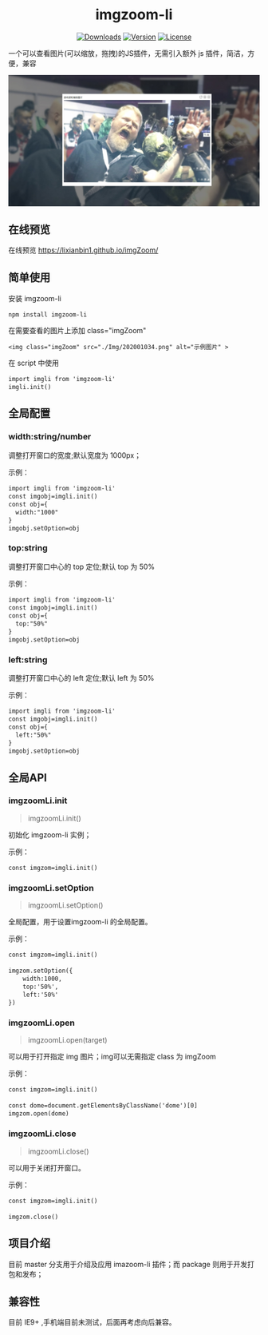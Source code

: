<h1 align="center">imgzoom-li</h1>

<p align="center">
  <a href="https://npmcharts.com/compare/imgzoom-li?minimal=true"><img src="https://img.shields.io/npm/dm/imgzoom-li.svg?sanitize=true" alt="Downloads"></a>
  <a href="https://www.npmjs.com/package/imgzoom-li"><img src="https://img.shields.io/npm/v/imgzoom-li.svg?sanitize=true" alt="Version"></a>
  <a href="https://www.npmjs.com/package/imgzoom-li"><img src="https://img.shields.io/npm/l/imgzoom-li.svg?sanitize=true" alt="License"></a>
</p>

一个可以查看图片(可以缩放，拖拽)的JS插件，无需引入额外 js 插件，简洁，方便，兼容

<img style="vertical-align: top;" src="https://raw.githubusercontent.com/lixianbin1/imgZoom/master/lib/202006011.jpg" alt="预览" >

## 在线预览

在线预览 https://lixianbin1.github.io/imgZoom/

## 简单使用

安装 imgzoom-li

```
npm install imgzoom-li
```

在需要查看的图片上添加 class="imgZoom"
```
<img class="imgZoom" src="./Img/202001034.png" alt="示例图片" >
```

在 script 中使用
```
import imgli from 'imgzoom-li'
imgli.init()
```

## 全局配置

### width:string/number

调整打开窗口的宽度;默认宽度为 1000px；

示例：
```
import imgli from 'imgzoom-li'
const imgobj=imgli.init()
const obj={
  width:"1000"
}
imgobj.setOption=obj
```

### top:string

调整打开窗口中心的 top 定位;默认 top 为 50%

示例：
```
import imgli from 'imgzoom-li'
const imgobj=imgli.init()
const obj={
  top:"50%"
}
imgobj.setOption=obj
```

### left:string

调整打开窗口中心的 left 定位;默认 left 为 50%

示例：
```
import imgli from 'imgzoom-li'
const imgobj=imgli.init()
const obj={
  left:"50%"
}
imgobj.setOption=obj
```

## 全局API

### imgzoomLi.init

>imgzoomLi.init()

初始化 imgzoom-li 实例；

示例：
```
const imgzom=imgli.init()
```

### imgzoomLi.setOption

>imgzoomLi.setOption()

全局配置，用于设置imgzoom-li 的全局配置。

示例：
```
const imgzom=imgli.init()

imgzom.setOption({
    width:1000,
    top:'50%',
    left:'50%' 
})
```

### imgzoomLi.open

>imgzoomLi.open(target)

可以用于打开指定 img 图片；img可以无需指定 class 为 imgZoom

示例：
```
const imgzom=imgli.init()

const dome=document.getElementsByClassName('dome')[0]
imgzom.open(dome)
```

### imgzoomLi.close

>imgzoomLi.close()

可以用于关闭打开窗口。

示例：
```
const imgzom=imgli.init()

imgzom.close()
```

## 项目介绍

目前 master 分支用于介绍及应用 imazoom-li 插件；而 package 则用于开发打包和发布；

## 兼容性

目前 IE9+ ,手机端目前未测试，后面再考虑向后兼容。
